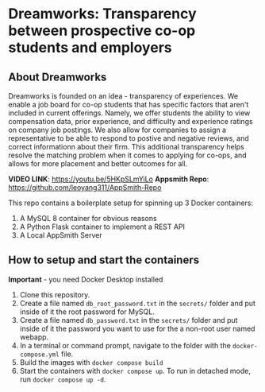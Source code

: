 # Dreamworks: Transparency between prospective co-op students and employers

## About Dreamworks
Dreamworks is founded on an idea  - transparency of experiences. We enable a job board for co-op students that has specific factors that aren't included in current offerings. Namely, we offer students the ability to view compensation data, prior experience, and difficulty and experience ratings on company job postings. We also allow for companies to assign a representative to be able to respond to postive and negative reviews, and correct informationn about their firm. This additional transparency helps resolve the matching problem when it comes to applying for co-ops, and allows for more placement and better outcomes for all.

__VIDEO LINK__: https://youtu.be/5HKpSLmYiLo
__Appsmith Repo__: https://github.com/leoyang311/AppSmith-Repo

This repo contains a boilerplate setup for spinning up 3 Docker containers: 
1. A MySQL 8 container for obvious reasons
1. A Python Flask container to implement a REST API
1. A Local AppSmith Server

## How to setup and start the containers
**Important** - you need Docker Desktop installed

1. Clone this repository.  
1. Create a file named `db_root_password.txt` in the `secrets/` folder and put inside of it the root password for MySQL. 
1. Create a file named `db_password.txt` in the `secrets/` folder and put inside of it the password you want to use for the a non-root user named webapp. 
1. In a terminal or command prompt, navigate to the folder with the `docker-compose.yml` file.  
1. Build the images with `docker compose build`
1. Start the containers with `docker compose up`.  To run in detached mode, run `docker compose up -d`. 




